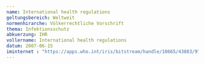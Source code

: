 ```yaml
---
name: International health regulations
geltungsbereich: Weltweit
normenhirarche: Völkerrechtliche Vorschrift
thema: Infektionsschutz
abkuerzung: IHR
vollername: International health regulations
datum: 2007-06-15
iminternet : "https://apps.who.int/iris/bitstream/handle/10665/43883/9789241580410_eng.pdf;jsessionid=6A2F39B1FCBAF3323466188E5030C559?sequence=1"
---
```

